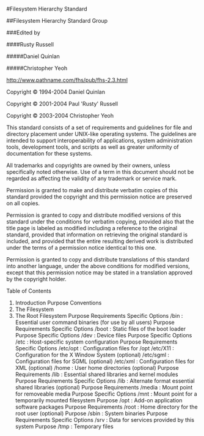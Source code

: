 #Filesystem Hierarchy Standard

##Filesystem Hierarchy Standard Group

###Edited by

####Rusty Russell

#####Daniel Quinlan

#####Christopher Yeoh

http://www.pathname.com/fhs/pub/fhs-2.3.html

Copyright © 1994-2004 Daniel Quinlan

Copyright © 2001-2004 Paul 'Rusty' Russell

Copyright © 2003-2004 Christopher Yeoh

This standard consists of a set of requirements and guidelines for file and directory placement under UNIX-like operating systems. The guidelines are intended to support interoperability of applications, system administration tools, development tools, and scripts as well as greater uniformity of documentation for these systems.

All trademarks and copyrights are owned by their owners, unless specifically noted otherwise. Use of a term in this document should not be regarded as affecting the validity of any trademark or service mark.

Permission is granted to make and distribute verbatim copies of this standard provided the copyright and this permission notice are preserved on all copies.

Permission is granted to copy and distribute modified versions of this standard under the conditions for verbatim copying, provided also that the title page is labeled as modified including a reference to the original standard, provided that information on retrieving the original standard is included, and provided that the entire resulting derived work is distributed under the terms of a permission notice identical to this one.

Permission is granted to copy and distribute translations of this standard into another language, under the above conditions for modified versions, except that this permission notice may be stated in a translation approved by the copyright holder.

Table of Contents
1. Introduction
Purpose
Conventions
2. The Filesystem
3. The Root Filesystem
Purpose
Requirements
Specific Options
/bin : Essential user command binaries (for use by all users)
Purpose
Requirements
Specific Options
/boot : Static files of the boot loader
Purpose
Specific Options
/dev : Device files
Purpose
Specific Options
/etc : Host-specific system configuration
Purpose
Requirements
Specific Options
/etc/opt : Configuration files for /opt
/etc/X11 : Configuration for the X Window System (optional)
/etc/sgml : Configuration files for SGML (optional)
/etc/xml : Configuration files for XML (optional)
/home : User home directories (optional)
Purpose
Requirements
/lib : Essential shared libraries and kernel modules
Purpose
Requirements
Specific Options
/lib<qual> : Alternate format essential shared libraries (optional)
Purpose
Requirements
/media : Mount point for removeable media
Purpose
Specific Options
/mnt : Mount point for a temporarily mounted filesystem
Purpose
/opt : Add-on application software packages
Purpose
Requirements
/root : Home directory for the root user (optional)
Purpose
/sbin : System binaries
Purpose
Requirements
Specific Options
/srv : Data for services provided by this system
Purpose
/tmp : Temporary files
